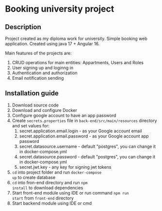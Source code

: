 #  Booking university project

## Description

Project created as my diploma work for university. Simple booking web application. 
Created using java 17 + Angular 16.

Main features of the projects are:
1. CRUD operations for main entities: Appartments, Users and Roles
2. User signing up and loginng in
3. Authentication and authorization
4. Email notification sending

## Installation guide

1. Download source code
2. Download and configure Docker
3. Configure google account to have an app password
4. Create <code>secrets.properties</code> file in <code>back-end/src/main/resources</code> directory and set values for:
   1. secret.application.email.login - as your Google account email
   2. secret.application.email.password - as your Google account app password
   3. secret.datasource.username - default "postgres", you can change it in docker-compose.yml
   4. secret.datasource.password - default "postgres", you can change it in docker-compose.yml
   5. secret.jwt.key - any key for signing jwt tokens
5. <code>cd</code> into project folder and run <code>docker-compose up</code> to create database
6. <code>cd</code> into fron-end directory and run <code>npm install</code> to download dependencies
7. Start front-end module using IDE or run command <code>npm run start</code> from ```front-end``` directory 
8. Start backend module using IDE or cmd
